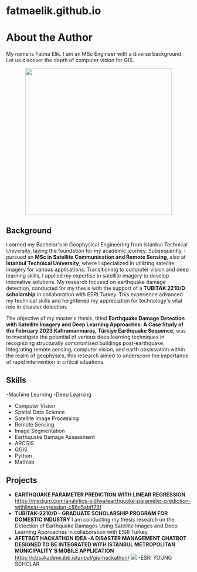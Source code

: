 # fatmaelik.github.io

# About the Author
My name is Fatma Elik. I am an MSc Engineer with a diverse background. Let us discover the depth of computer vision for GIS.
<div style="text-align:center;">
<img src="https://cdn.dribbble.com/users/974517/screenshots/8127243/media/db3a48e5348b8fe01112146deae5faaf.gif" width="400" height="400" />
</div>

## Background
I earned my Bachelor's in Geophysical Engineering from Istanbul Technical University, laying the foundation for my academic journey. Subsequently, I pursued an **MSc in Satellite Communication and Remote Sensing**, also at **Istanbul Technical University**, where I specialized in utilizing satellite imagery for various applications. Transitioning to computer vision and deep learning skills, I applied my expertise in satellite imagery to develop innovative solutions. My research focused on earthquake damage detection, conducted for my thesis with the support of a **TUBITAK 2210/D scholarship** in collaboration with ESRI Turkey. This experience  advanced my technical skills and heightened my appreciation for technology's vital role in disaster detection.

The objective of my master's thesis, titled **Earthquake Damage Detection with Satellite Imagery and Deep Learning Approaches: A Case Study of the February 2023 Kahramanmaraş, Türkiye Earthquake Sequence**, was to investigate the potential of various deep learning techniques in recognizing structurally compromised buildings post-earthquake. Integrating remote sensing, computer vision, and earth observation within the realm of geophysics, this research aimed to underscore the importance of rapid intervention in critical situations.

## Skills
-Machine Learning
-Deep Learning
- Computer Vision
- Spatial Data Science
- Satellite Image Processing
- Remote Sensing
- Image Segmentation
- Earthquake Damage Assessment
- ARCGIS
- QGIS
- Python
- Mathlab

## Projects
- **EARTHQUAKE PARAMETER PREDICTION WITH LINEAR REGRESSION**
https://medium.com/analytics-vidhya/earthquake-parameter-prediction-withlinear-regression-c86e5abff79f
- **TUBİTAK-2210/D - GRADUATE SCHOLARSHIP PROGRAM FOR DOMESTIC INDUSTRY**
I am conducting my thesis research on the Detection of Earthquake Damages Using Satellite Images and Deep Learning Approaches in collaboration with
ESRI Turkey.
- **AFETBOT HACKATHON IDEA -A DISASTER MANAGEMENT CHATBOT DESIGNED TO BE INTEGRATED WITH ISTANBUL METROPOLITAN MUNICIPALITY'S MOBILE APPLICATION**
  https://cbsakademi.ibb.istanbul/gis-hackathon/
  ![](https://cbsakademi.ibb.istanbul/wp-content/uploads/2023/12/WhatsApp-Image-2023-12-18-at-12.04.01.jpeg)
  -ESRI YOUNG SCHOLAR

